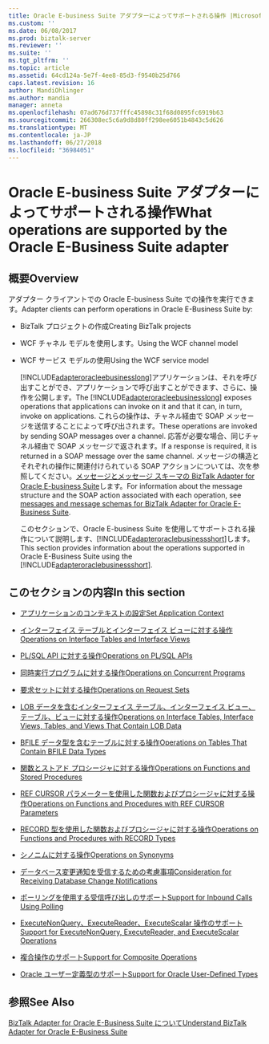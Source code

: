 ```yaml
---
title: Oracle E-business Suite アダプターによってサポートされる操作 |Microsoft Docs
ms.custom: ''
ms.date: 06/08/2017
ms.prod: biztalk-server
ms.reviewer: ''
ms.suite: ''
ms.tgt_pltfrm: ''
ms.topic: article
ms.assetid: 64cd124a-5e7f-4ee8-85d3-f9540b25d766
caps.latest.revision: 16
author: MandiOhlinger
ms.author: mandia
manager: anneta
ms.openlocfilehash: 07ad676d737fffc45898c31f68d0895fc6919b63
ms.sourcegitcommit: 266308ec5c6a9d8d80ff298ee6051b4843c5d626
ms.translationtype: MT
ms.contentlocale: ja-JP
ms.lasthandoff: 06/27/2018
ms.locfileid: "36984051"
---
```

# <a name="what-operations-are-supported-by-the-oracle-e-business-suite-adapter"></a><span data-ttu-id="c2d41-102">Oracle E-business Suite アダプターによってサポートされる操作</span><span class="sxs-lookup"><span data-stu-id="c2d41-102">What operations are supported by the Oracle E-Business Suite adapter</span></span>
## <a name="overview"></a><span data-ttu-id="c2d41-103">概要</span><span class="sxs-lookup"><span data-stu-id="c2d41-103">Overview</span></span>
<span data-ttu-id="c2d41-104">アダプター クライアントでの Oracle E-business Suite での操作を実行できます。</span><span class="sxs-lookup"><span data-stu-id="c2d41-104">Adapter clients can perform operations in Oracle E-Business Suite by:</span></span>  
  
- <span data-ttu-id="c2d41-105">BizTalk プロジェクトの作成</span><span class="sxs-lookup"><span data-stu-id="c2d41-105">Creating BizTalk projects</span></span>  
  
- <span data-ttu-id="c2d41-106">WCF チャネル モデルを使用します。</span><span class="sxs-lookup"><span data-stu-id="c2d41-106">Using the WCF channel model</span></span>  
  
- <span data-ttu-id="c2d41-107">WCF サービス モデルの使用</span><span class="sxs-lookup"><span data-stu-id="c2d41-107">Using the WCF service model</span></span>  
  
  <span data-ttu-id="c2d41-108">[!INCLUDE[adapteroracleebusinesslong](../../includes/adapteroracleebusinesslong-md.md)]アプリケーションは、それを呼び出すことができ、アプリケーションで呼び出すことができます、さらに、操作を公開します。</span><span class="sxs-lookup"><span data-stu-id="c2d41-108">The [!INCLUDE[adapteroracleebusinesslong](../../includes/adapteroracleebusinesslong-md.md)] exposes operations that applications can invoke on it and that it can, in turn, invoke on applications.</span></span> <span data-ttu-id="c2d41-109">これらの操作は、チャネル経由で SOAP メッセージを送信することによって呼び出されます。</span><span class="sxs-lookup"><span data-stu-id="c2d41-109">These operations are invoked by sending SOAP messages over a channel.</span></span> <span data-ttu-id="c2d41-110">応答が必要な場合、同じチャネル経由で SOAP メッセージで返されます。</span><span class="sxs-lookup"><span data-stu-id="c2d41-110">If a response is required, it is returned in a SOAP message over the same channel.</span></span> <span data-ttu-id="c2d41-111">メッセージの構造とそれぞれの操作に関連付けられている SOAP アクションについては、次を参照してください。[メッセージとメッセージ スキーマの BizTalk Adapter for Oracle E-business Suite](../../adapters-and-accelerators/adapter-oracle-ebs/messages-and-message-schemas-for-biztalk-adapter-for-oracle-e-business-suite.md)します。</span><span class="sxs-lookup"><span data-stu-id="c2d41-111">For information about the message structure and the SOAP action associated with each operation, see [messages and message schemas for BizTalk Adapter for Oracle E-Business Suite](../../adapters-and-accelerators/adapter-oracle-ebs/messages-and-message-schemas-for-biztalk-adapter-for-oracle-e-business-suite.md).</span></span>  
  
  <span data-ttu-id="c2d41-112">このセクションで、Oracle E-business Suite を使用してサポートされる操作について説明します、[!INCLUDE[adapteroraclebusinessshort](../../includes/adapteroraclebusinessshort-md.md)]します。</span><span class="sxs-lookup"><span data-stu-id="c2d41-112">This section provides information about the operations supported in Oracle E-Business Suite using the [!INCLUDE[adapteroraclebusinessshort](../../includes/adapteroraclebusinessshort-md.md)].</span></span>  
  
## <a name="in-this-section"></a><span data-ttu-id="c2d41-113">このセクションの内容</span><span class="sxs-lookup"><span data-stu-id="c2d41-113">In this section</span></span>  
  
-   [<span data-ttu-id="c2d41-114">アプリケーションのコンテキストの設定</span><span class="sxs-lookup"><span data-stu-id="c2d41-114">Set Application Context</span></span>](../../adapters-and-accelerators/adapter-oracle-ebs/set-application-context.md)  
  
-   [<span data-ttu-id="c2d41-115">インターフェイス テーブルとインターフェイス ビューに対する操作</span><span class="sxs-lookup"><span data-stu-id="c2d41-115">Operations on Interface Tables and Interface Views</span></span>](../../adapters-and-accelerators/adapter-oracle-ebs/operations-on-interface-tables-and-interface-views.md)  
  
-   [<span data-ttu-id="c2d41-116">PL/SQL API に対する操作</span><span class="sxs-lookup"><span data-stu-id="c2d41-116">Operations on PL/SQL APIs</span></span>](../../adapters-and-accelerators/adapter-oracle-ebs/operations-on-pl-sql-apis.md)  
  
-   [<span data-ttu-id="c2d41-117">同時実行プログラムに対する操作</span><span class="sxs-lookup"><span data-stu-id="c2d41-117">Operations on Concurrent Programs</span></span>](../../adapters-and-accelerators/adapter-oracle-ebs/operations-on-concurrent-programs.md)  
  
-   [<span data-ttu-id="c2d41-118">要求セットに対する操作</span><span class="sxs-lookup"><span data-stu-id="c2d41-118">Operations on Request Sets</span></span>](../../adapters-and-accelerators/adapter-oracle-ebs/operations-on-request-sets.md)  
  
-   [<span data-ttu-id="c2d41-119">LOB データを含むインターフェイス テーブル、インターフェイス ビュー、テーブル、ビューに対する操作</span><span class="sxs-lookup"><span data-stu-id="c2d41-119">Operations on Interface Tables, Interface Views, Tables, and Views That Contain LOB Data</span></span>](../../adapters-and-accelerators/adapter-oracle-ebs/read-and-update-on-interface-tables-and-views-with-large-object-data-types.md)  
  
-   [<span data-ttu-id="c2d41-120">BFILE データ型を含むテーブルに対する操作</span><span class="sxs-lookup"><span data-stu-id="c2d41-120">Operations on Tables That Contain BFILE Data Types</span></span>](../../adapters-and-accelerators/adapter-oracle-ebs/operations-on-tables-that-contain-bfile-data-types.md)  
  
-   [<span data-ttu-id="c2d41-121">関数とストアド プロシージャに対する操作</span><span class="sxs-lookup"><span data-stu-id="c2d41-121">Operations on Functions and Stored Procedures</span></span>](../../adapters-and-accelerators/adapter-oracle-ebs/operations-on-functions-and-stored-procedures1.md)  
  
-   [<span data-ttu-id="c2d41-122">REF CURSOR パラメーターを使用した関数およびプロシージャに対する操作</span><span class="sxs-lookup"><span data-stu-id="c2d41-122">Operations on Functions and Procedures with REF CURSOR Parameters</span></span>](../../adapters-and-accelerators/adapter-oracle-ebs/operations-on-functions-and-procedures-with-ref-cursor-parameters1.md)  
  
-   [<span data-ttu-id="c2d41-123">RECORD 型を使用した関数およびプロシージャに対する操作</span><span class="sxs-lookup"><span data-stu-id="c2d41-123">Operations on Functions and Procedures with RECORD Types</span></span>](../../adapters-and-accelerators/adapter-oracle-ebs/operations-on-functions-and-procedures-with-record-types1.md)  
  
-   [<span data-ttu-id="c2d41-124">シノニムに対する操作</span><span class="sxs-lookup"><span data-stu-id="c2d41-124">Operations on Synonyms</span></span>](../../adapters-and-accelerators/adapter-oracle-ebs/operations-on-synonyms2.md)  
  
-   [<span data-ttu-id="c2d41-125">データベース変更通知を受信するための考慮事項</span><span class="sxs-lookup"><span data-stu-id="c2d41-125">Consideration for Receiving Database Change Notifications</span></span>](../../adapters-and-accelerators/adapter-oracle-database/before-you-receive-database-change-notifications-using-the-oracle-db-adapter.md)  
  
-   [<span data-ttu-id="c2d41-126">ポーリングを使用する受信呼び出しのサポート</span><span class="sxs-lookup"><span data-stu-id="c2d41-126">Support for Inbound Calls Using Polling</span></span>](../../adapters-and-accelerators/adapter-oracle-ebs/support-for-inbound-calls-using-polling.md)  
  
-   [<span data-ttu-id="c2d41-127">ExecuteNonQuery、ExecuteReader、ExecuteScalar 操作のサポート</span><span class="sxs-lookup"><span data-stu-id="c2d41-127">Support for ExecuteNonQuery, ExecuteReader, and ExecuteScalar Operations</span></span>](../../adapters-and-accelerators/adapter-oracle-ebs/support-for-executenonquery-executereader-and-executescalar-operations.md)  
  
-   [<span data-ttu-id="c2d41-128">複合操作のサポート</span><span class="sxs-lookup"><span data-stu-id="c2d41-128">Support for Composite Operations</span></span>](../../adapters-and-accelerators/adapter-oracle-ebs/support-for-composite-operations2.md)  
  
-   [<span data-ttu-id="c2d41-129">Oracle ユーザー定義型のサポート</span><span class="sxs-lookup"><span data-stu-id="c2d41-129">Support for Oracle User-Defined Types</span></span>](../../adapters-and-accelerators/adapter-oracle-ebs/support-for-oracle-user-defined-types2.md)  
  
## <a name="see-also"></a><span data-ttu-id="c2d41-130">参照</span><span class="sxs-lookup"><span data-stu-id="c2d41-130">See Also</span></span>  
[<span data-ttu-id="c2d41-131">BizTalk Adapter for Oracle E-Business Suite について</span><span class="sxs-lookup"><span data-stu-id="c2d41-131">Understand BizTalk Adapter for Oracle E-Business Suite</span></span>](../../adapters-and-accelerators/adapter-oracle-ebs/understand-biztalk-adapter-for-oracle-e-business-suite.md)